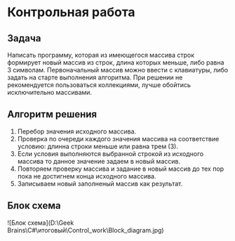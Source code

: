 # Контрольная работа

## Задача
Написать программу, которая из имеющегося массива строк формирует новый массив из строк, длина которых меньше, либо равна 3 символам. Первоначальный массив можно ввести с клавиатуры, либо задать на старте выполнения алгоритма. При решении не рекомендуется пользоваться коллекциями, лучше обойтись исключительно массивами.

## Алгоритм решения
1. Перебор значения исходного массива.
2. Проверка по очереди каждого значения массива на соответствие условию: длинна строки меньше или равна трем (3).
3. Если условия выполняются выбранной строкой из исходного массива то данное значение задаем в новый массив.
4. Повторяем проверку массива и задание в новый массив до тех пор пока не достигнем конца исходного массива.
5. Записываем новый заполненый массив как результат.

## Блок схема
![Блок схема](D:\Geek Brains\С#\итоговый\Control_work\Block_diagram.jpg)
